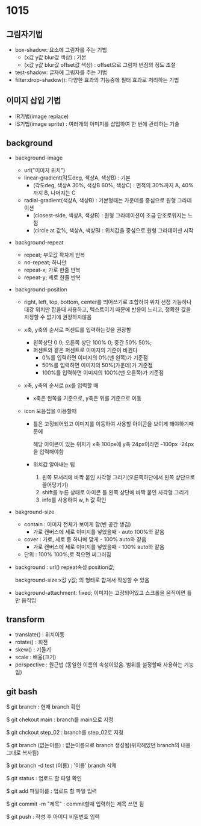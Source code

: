 # 1015

## 그림자기법

- box-shadow: 요소에 그림자를 주는 기법
  - (x값 y값 blur값 색상) : 기본
  - (x값 y값 blur값 offset값 색상) : offset으로 그림자 번짐의 정도 조절
- test-shadow: 글자에 그림자를 주는 기법
- filter:drop-shadow(): 다양한 효과의 기능중에 필터 효과로 처리하는 기법



## 이미지 삽입 기법

- IR기법(image replace)
- IS기법(image sprite) : 여러개의 이미지를 삽입하여 한 번에 관리하는 기술

## background

- background-image

  - url("이미지 위치")
  - linear-gradient(각도deg, 색상A, 색상B) : 기본
    - (각도deg, 색상A 30%, 색상B 60%, 색상C) : 면적의 30%까지 A, 40%까지 B, 나머지는 C 
  - radial-gradient(색상A, 색상B) : 기본형태는 가운데를 중심으로 원형 그라데이션
    - (closest-side, 색상A, 색상B) : 원형 그라데이션이 조금 단조로워지는 느낌
    - (circle at 값%, 색상A, 색상B) : 위치값을 중심으로 원형 그라데이션 시작

- background-repeat

  - repeat; 부모값 꽉차게 반복
  - no-repeat; 하나만
  - repeat-x; 가로 한줄 반복
  - repeat-y; 세로 한줄 반복

- background-position

  - right, left, top, bottom, center를 띄어쓰기로 조합하여 위치 선정 가능하나 대강 위치만 잡을때 사용하고, 텍스트이기 때문에 반응이 느리고, 정확한 값을 지정할 수 없기에 권장하지않음

  - x축, y축의 순서로 퍼센트를 입력하는것을 권장함

    - 왼쪽상단 0 0;  오른쪽 상단 100% 0;  중간 50% 50%;
    - 퍼센트와 같은 퍼센트로 이미지의 기준이 바뀐다
      - 0%를 입력하면 이미지의 0%(맨 왼쪽)가 기준점
      - 50%를 입력하면 이미지의 50%(가운데)가 기준점
      - 100%를 입력하면 이미지의 100%(맨 오른쪽)가 기준점

  - x축, y축의 순서로 px를 입력할 때

    - x축은 왼쪽을 기준으로, y축은 위를 기준으로 이동

  - icon 모음집을 이용할때

    - 틀은 고정되어있고 이미지를 이동하여 사용할 아이콘을 보이게 해야하기때문에 

      해당 아이콘이 있는 위치가 x축 100px에 y축 24px이라면 -100px -24px을 입력해야함

    - 위치값 알아내는 팁
      1. 왼쪽 모서리에 바짝 붙인 사각형 그리기(오른쪽하단에서 왼쪽 상단으로 끌어당기기)
      2. shift를 누른 상태로 아이콘 틀 왼쪽 상단에 바짝 붙인 사각형 그리기
      3. info를 사용하여 w, h 값 확인

- bakground-size

  - contain : 이미지 전체가 보이게 함(빈 공간 생김)
    - 가로 캔버스에 세로 이미지를 넣었을때  - auto 100%와 같음
  - cover : 가로, 세로 중 하나에 맞게 - 100% auto와 같음
    - 가로 캔버스에 세로 이미지를 넣었을때  - 100% auto와 같음
  - 단위 : 100% 100%;로 적으면 찌그러짐

- background : url() repeat속성 position값;

  background-size:x값 y값; 의 형태로 합쳐서 작성할 수 있음

-  background-attachment: fixed; 이미지는 고정되어있고 스크롤을 움직이면 틀만 움직임

## transform

- translate() : 위치이동
- rotate() : 회전
- skew() : 기울기
- scale : 배율(크기)
- perspective : 원근법 (동일한 이름의 속성이있음. 범위를 설정할때 사용하는 기능임)



## git bash

$ git branch : 현재 branch 확인

$ git chekout main : branch를 main으로 지정

$ git chckout step_02 : branch를 step_02로 지정

$ git branch (없는이름) : 없는이름으로 branch 생성됨(위치해있던 branch의 내용 그대로 복사됨)

$ git branch -d test (이름) : '이름' branch 삭제 

$ git status : 업로드 할 파일 확인

$ git add 파일이름 : 업로드 할 파일 입력

$ git commit -m "제목" : commit할때 입력하는 제목 쓰면 됨

$ git push : 작성 후 아이디 비밀번호 입력



